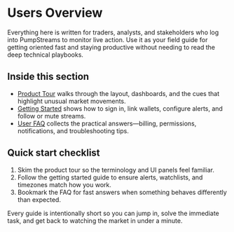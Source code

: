 # Users Overview

Everything here is written for traders, analysts, and stakeholders who log into PumpStreams to monitor live action. Use it as your field guide for getting oriented fast and staying productive without needing to read the deep technical playbooks.

## Inside this section

- [Product Tour](product-tour.md) walks through the layout, dashboards, and the cues that highlight unusual market movements.
- [Getting Started](getting-started.md) shows how to sign in, link wallets, configure alerts, and follow or mute streams.
- [User FAQ](faq.md) collects the practical answers—billing, permissions, notifications, and troubleshooting tips.

## Quick start checklist

1. Skim the product tour so the terminology and UI panels feel familiar.
2. Follow the getting started guide to ensure alerts, watchlists, and timezones match how you work.
3. Bookmark the FAQ for fast answers when something behaves differently than expected.

Every guide is intentionally short so you can jump in, solve the immediate task, and get back to watching the market in under a minute.
